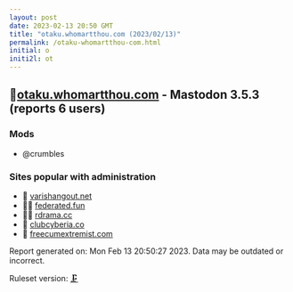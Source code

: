 ```yaml
---
layout: post
date: 2023-02-13 20:50 GMT
title: "otaku.whomartthou.com (2023/02/13)"
permalink: /otaku-whomartthou-com.html
initial: o
initi2l: ot
---
```


## 🦝[otaku.whomartthou.com](https://otaku.whomartthou.com) - Mastodon 3.5.3 (reports 6 users)

### Mods
 * @crumbles

### Sites popular with administration

* 🦝 [varishangout.net](/varishangout-net.html)
* 🦝🧸 [federated.fun](/federated-fun.html)
* 🦝🧸 [rdrama.cc](/rdrama-cc.html)
* 🦝 [clubcyberia.co](/clubcyberia-co.html)
* 🦝 [freecumextremist.com](/freecumextremist-com.html)

Report generated on: Mon Feb 13 20:50:27 2023. Data may be outdated or incorrect.

Ruleset version: [🗜](/version-clamp)
